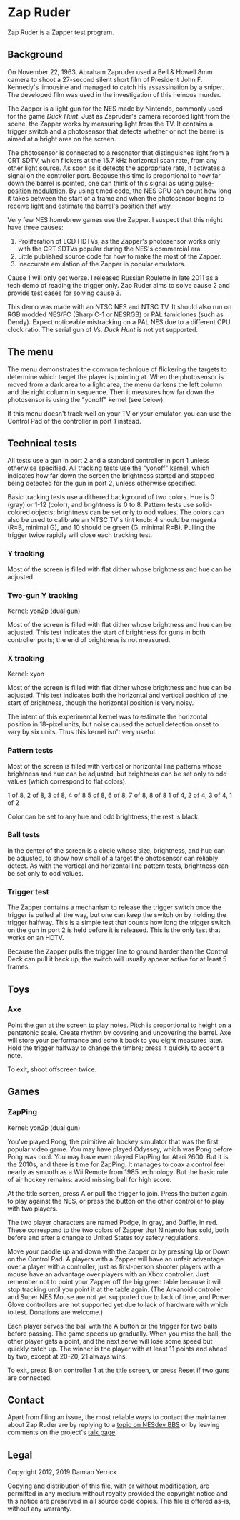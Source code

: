 Zap Ruder
=========

Zap Ruder is a Zapper test program.

Background
----------
On November 22, 1963, Abraham Zapruder used a Bell & Howell 8mm
camera to shoot a 27-second silent short film of President John F.
Kennedy's limousine and managed to catch his assassination by a
sniper.  The developed film was used in the investigation of this
heinous murder.

The Zapper is a light gun for the NES made by Nintendo, commonly used
for the game *Duck Hunt*.  Just as Zapruder's camera recorded light
from the scene, the Zapper works by measuring light from the TV.
It contains a trigger switch and a photosensor that detects whether
or not the barrel is aimed at a bright area on the screen.

The photosensor is connected to a resonator that distinguishes light
from a CRT SDTV, which flickers at the 15.7 kHz horizontal scan rate,
from any other light source.  As soon as it detects the appropriate
rate, it activates a signal on the controller port.  Because this
time is proportional to how far down the barrel is pointed, one can
think of this signal as using [pulse-position modulation].  By using
timed code, the NES CPU can count how long it takes between the start
of a frame and when the photosensor begins to receive light and
estimate the barrel's position that way.

Very few NES homebrew games use the Zapper.  I suspect that this
might have three causes:

 1. Proliferation of LCD HDTVs, as the Zapper's photosensor works
    only with the CRT SDTVs popular during the NES's commercial era.
 2. Little published source code for how to make the most of
    the Zapper.
 3. Inaccurate emulation of the Zapper in popular emulators.

Cause 1 will only get worse.  I released Russian Roulette in late
2011 as a tech demo of reading the trigger only.  Zap Ruder aims
to solve cause 2 and provide test cases for solving cause 3.

This demo was made with an NTSC NES and NTSC TV.  It should also
run on RGB modded NES/FC (Sharp C-1 or NESRGB) or PAL famiclones
(such as Dendy).  Expect noticeable mistracking on a PAL NES due
to a different CPU clock ratio.  The serial gun of *Vs. Duck Hunt*
is not yet supported.

[pulse-position modulation]: https://en.wikipedia.org/wiki/Pulse-position_modulation

The menu
--------
The menu demonstrates the common technique of flickering the targets
to determine which target the player is pointing at.  When the
photosensor is moved from a dark area to a light area, the menu
darkens the left column and the right column in sequence.  Then it
measures how far down the photosensor is using the "yonoff" kernel
(see below).

If this menu doesn't track well on your TV or your emulator, you
can use the Control Pad of the controller in port 1 instead.

Technical tests
---------------
All tests use a gun in port 2 and a standard controller in port 1
unless otherwise specified.  All tracking tests use the "yonoff"
kernel, which indicates how far down the screen the brightness
started and stopped being detected for the gun in port 2, unless
otherwise specified.

Basic tracking tests use a dithered background of two colors.
Hue is 0 (gray) or 1-12 (color), and brightness is 0 to 8.
Pattern tests use solid-colored objects; brightness can be set only
to odd values.  The colors can also be used to calibrate an NTSC TV's
tint knob: 4 should be magenta (R=B, minimal G), and 10 should be
green (G, minimal R=B).  Pulling the trigger twice rapidly will close
each tracking test.

### Y tracking

Most of the screen is filled with flat dither whose brightness and
hue can be adjusted.

### Two-gun Y tracking

Kernel: yon2p (dual gun)

Most of the screen is filled with flat dither whose brightness and
hue can be adjusted.  This test indicates the start of brightness for
guns in both controller ports; the end of brightness is not measured.

### X tracking

Kernel: xyon

Most of the screen is filled with flat dither whose brightness and
hue can be adjusted.  This test indicates both the horizontal and
vertical position of the start of brightness, though the horizontal
position is very noisy.

The intent of this experimental kernel was to estimate the horizontal
position in 18-pixel units, but noise caused the actual detection
onset to vary by six units.  Thus this kernel isn't very useful.

### Pattern tests

Most of the screen is filled with vertical or horizontal line
patterns whose brightness and hue can be adjusted, but brightness
can be set only to odd values (which correspond to flat colors).

1 of 8, 2 of 8, 3 of 8, 4 of 8
5 of 8, 6 of 8, 7 of 8, 8 of 8
1 of 4, 2 of 4, 3 of 4, 1 of 2

Color can be set to any hue and odd brightness; the rest is black.

### Ball tests

In the center of the screen is a circle whose size, brightness, and
hue can be adjusted, to show how small of a target the photosensor
can reliably detect.  As with the vertical and horizontal line
pattern tests, brightness can be set only to odd values.

### Trigger test

The Zapper contains a mechanism to release the trigger switch once
the trigger is pulled all the way, but one can keep the switch on by
holding the trigger halfway.  This is a simple test that counts
how long the trigger switch on the gun in port 2 is held before it
is released.  This is the only test that works on an HDTV.

Because the Zapper pulls the trigger line to ground harder than the
Control Deck can pull it back up, the switch will usually appear
active for at least 5 frames.

Toys
----

### Axe

Point the gun at the screen to play notes.  Pitch is proportional
to height on a pentatonic scale.  Create rhythm by covering and
uncovering the barrel.  Axe will store your performance and echo
it back to you eight measures later.  Hold the trigger halfway to
change the timbre; press it quickly to accent a note.

To exit, shoot offscreen twice.

Games
-----

### ZapPing

Kernel: yon2p (dual gun)

You've played Pong, the primitive air hockey simulator that was the
first popular video game.  You may have played Odyssey, which was
Pong before Pong was cool.  You may have even played FlapPing for
Atari 2600.  But it is the 2010s, and there is time for ZapPing.
It manages to coax a control feel nearly as smooth as a Wii Remote
from 1985 technology.  But the basic rule of air hockey remains:
avoid missing ball for high score.

At the title screen, press A or pull the trigger to join.  Press the
button again to play against the NES, or press the button on the
other controller to play with two players.

The two player characters are named Podge, in gray, and Daffle, in
red.  These correspond to the two colors of Zapper that Nintendo
has sold, both before and after a change to United States toy safety
regulations.

Move your paddle up and down with the Zapper or by pressing Up or
Down on the Control Pad.  A players with a Zapper will have an unfair
advantage over a player with a controller, just as first-person
shooter players with a mouse have an advantage over players with an
Xbox controller.  Just remember not to point your Zapper off the
big green table because it will stop tracking until you point it at
the table again.  (The Arkanoid controller and Super NES Mouse are
not yet supported due to lack of time, and Power Glove controllers
are not supported yet due to lack of hardware with which to test.
Donations are welcome.)

Each player serves the ball with the A button or the trigger for
two balls before passing.  The game speeds up gradually.  When you
miss the ball, the other player gets a point, and the next serve will
lose some speed but quickly catch up.  The winner is the player with
at least 11 points and ahead by two, except at 20-20, 21 always wins.

To exit, press B on controller 1 at the title screen, or press Reset
if two guns are connected.

Contact
-------
Apart from filing an issue, the most reliable ways to contact the
maintainer about Zap Ruder are by replying to a [topic on NESdev BBS]
or by leaving comments on the project's [talk page].

[topic on NESdev BBS]: https://forums.nesdev.com/viewtopic.php?t=8108
[talk page]: https://pineight.com/mw/?title=Talk:Zap_Ruder

Legal
-----
Copyright 2012, 2019 Damian Yerrick

Copying and distribution of this file, with or without
modification, are permitted in any medium without royalty provided
the copyright notice and this notice are preserved in all source
code copies.  This file is offered as-is, without any warranty.

